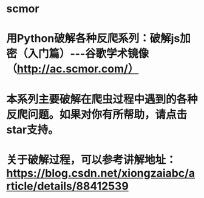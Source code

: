 # scmor
# 用Python破解各种反爬系列：破解js加密（入门篇）---谷歌学术镜像（http://ac.scmor.com/）

# 本系列主要破解在爬虫过程中遇到的各种反爬问题。如果对你有所帮助，请点击star支持。

# 关于破解过程，可以参考讲解地址：https://blog.csdn.net/xiongzaiabc/article/details/88412539
